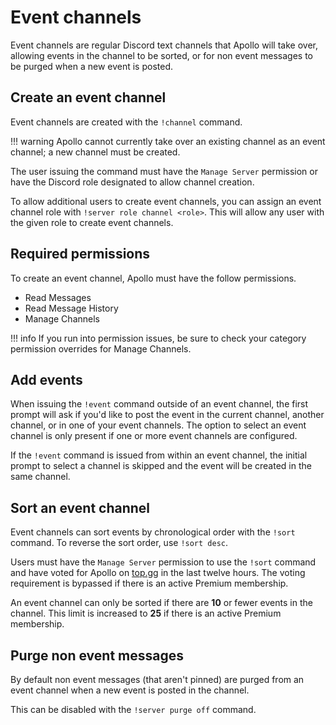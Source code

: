 # Event channels

Event channels are regular Discord text channels that Apollo will take over,
allowing events in the channel to be sorted, or for non event messages to be
purged when a new event is posted.

## Create an event channel

Event channels are created with the `!channel` command.

!!! warning
    Apollo cannot currently take over an existing channel as an event channel; a
    new channel must be created.

The user issuing the command must have the `Manage Server` permission or have
the Discord role designated to allow channel creation.

To allow additional users to create event channels, you can assign an event
channel role with `!server role channel <role>`. This will allow any user with
the given role to create event channels.

## Required permissions

To create an event channel, Apollo must have the follow permissions.

- Read Messages
- Read Message History
- Manage Channels

!!! info
    If you run into permission issues, be sure to check your category permission
    overrides for Manage Channels.

## Add events

When issuing the `!event` command outside of an event channel, the first prompt
will ask if you'd like to post the event in the current channel, another
channel, or in one of your event channels. The option to select an event channel
is only present if one or more event channels are configured.

If the `!event` command is issued from within an event channel, the initial
prompt to select a channel is skipped and the event will be created in the same
channel.

## Sort an event channel

Event channels can sort events by chronological order with the `!sort` command.
To reverse the sort order, use `!sort desc`.

Users must have the `Manage Server` permission to use the `!sort` command and
have voted for Apollo on [top.gg](https://top.gg/bot/475744554910351370/vote) in
the last twelve hours. The voting requirement is bypassed if there is an active
Premium membership.

An event channel can only be sorted if there are **10** or fewer events in the
channel. This limit is increased to **25** if there is an active Premium membership.

## Purge non event messages

By default non event messages (that aren't pinned) are purged from an event
channel when a new event is posted in the channel.

This can be disabled with the `!server purge off` command.
